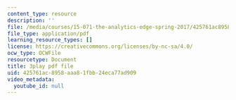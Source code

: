 ```yaml
---
content_type: resource
description: ''
file: /media/courses/15-071-the-analytics-edge-spring-2017/425761ac8958aaa81fbb24eca77ad909_kYjwB3vfnZg.pdf
file_type: application/pdf
learning_resource_types: []
license: https://creativecommons.org/licenses/by-nc-sa/4.0/
ocw_type: OCWFile
resourcetype: Document
title: 3play pdf file
uid: 425761ac-8958-aaa8-1fbb-24eca77ad909
video_metadata:
  youtube_id: null
---
```

